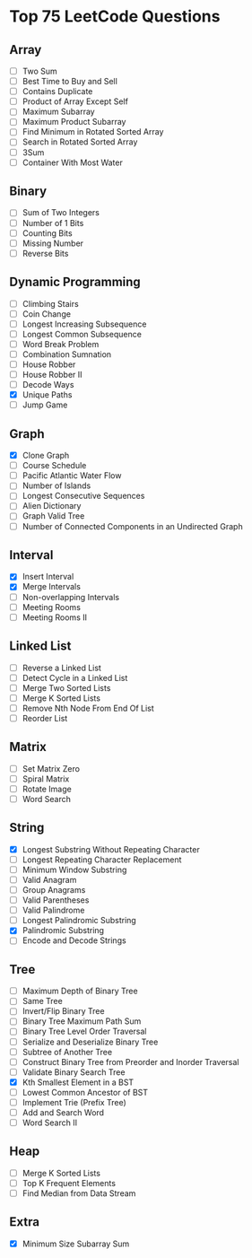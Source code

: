 # Top 75 LeetCode Questions

## Array
- [ ] Two Sum
- [ ] Best Time to Buy and Sell
- [ ] Contains Duplicate
- [ ] Product of Array Except Self
- [ ] Maximum Subarray
- [ ] Maximum Product Subarray
- [ ] Find Minimum in Rotated Sorted Array
- [ ] Search in Rotated Sorted Array
- [ ] 3Sum
- [ ] Container With Most Water

## Binary
- [ ] Sum of Two Integers
- [ ] Number of 1 Bits
- [ ] Counting Bits
- [ ] Missing Number
- [ ] Reverse Bits

## Dynamic Programming
- [ ] Climbing Stairs
- [ ] Coin Change
- [ ] Longest Increasing Subsequence
- [ ] Longest Common Subsequence
- [ ] Word Break Problem
- [ ] Combination Sumnation
- [ ] House Robber
- [ ] House Robber II
- [ ] Decode Ways
- [x] Unique Paths
- [ ] Jump Game

## Graph
- [x] Clone Graph
- [ ] Course Schedule
- [ ] Pacific Atlantic Water Flow
- [ ] Number of Islands
- [ ] Longest Consecutive Sequences
- [ ] Alien Dictionary
- [ ] Graph Valid Tree
- [ ] Number of Connected Components in an Undirected Graph

## Interval
- [x] Insert Interval
- [x] Merge Intervals
- [ ] Non-overlapping Intervals
- [ ] Meeting Rooms
- [ ] Meeting Rooms II

## Linked List
- [ ] Reverse a Linked List
- [ ] Detect Cycle in a Linked List
- [ ] Merge Two Sorted Lists
- [ ] Merge K Sorted Lists
- [ ] Remove Nth Node From End Of List
- [ ] Reorder List

## Matrix
- [ ] Set Matrix Zero
- [ ] Spiral Matrix
- [ ] Rotate Image
- [ ] Word Search

## String
- [x] Longest Substring Without Repeating Character
- [ ] Longest Repeating Character Replacement
- [ ] Minimum Window Substring
- [ ] Valid Anagram
- [ ] Group Anagrams
- [ ] Valid Parentheses
- [ ] Valid Palindrome
- [ ] Longest Palindromic Substring
- [x] Palindromic Substring
- [ ] Encode and Decode Strings

## Tree
- [ ] Maximum Depth of Binary Tree
- [ ] Same Tree
- [ ] Invert/Flip Binary Tree
- [ ] Binary Tree Maximum Path Sum
- [ ] Binary Tree Level Order Traversal
- [ ] Serialize and Deserialize Binary Tree
- [ ] Subtree of Another Tree
- [ ] Construct Binary Tree from Preorder and Inorder Traversal
- [ ] Validate Binary Search Tree
- [x] Kth Smallest Element in a BST
- [ ] Lowest Common Ancestor of BST
- [ ] Implement Trie (Prefix Tree)
- [ ] Add and Search Word
- [ ] Word Search II

## Heap
- [ ] Merge K Sorted Lists
- [ ] Top K Frequent Elements
- [ ] Find Median from Data Stream

## Extra
- [x] Minimum Size Subarray Sum
